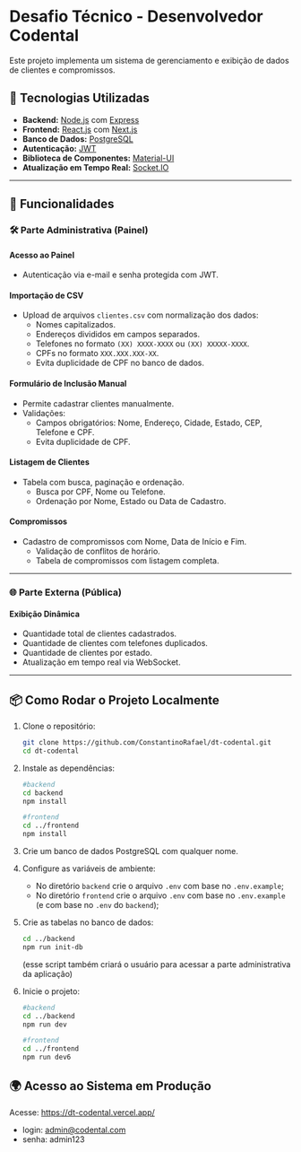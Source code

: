 # Desafio Técnico - Desenvolvedor Codental

Este projeto implementa um sistema de gerenciamento e exibição de dados de clientes e compromissos.

## 🚀 Tecnologias Utilizadas

- **Backend:** [Node.js](https://nodejs.org) com [Express](https://expressjs.com)
- **Frontend:** [React.js](https://reactjs.org) com [Next.js](https://nextjs.org)
- **Banco de Dados:** [PostgreSQL](https://www.postgresql.org)
- **Autenticação:** [JWT](https://jwt.io)
- **Biblioteca de Componentes:** [Material-UI](https://mui.com)
- **Atualização em Tempo Real:** [Socket.IO](https://socket.io)

---

## 📖 Funcionalidades

### 🛠 Parte Administrativa (Painel)

#### **Acesso ao Painel**

- Autenticação via e-mail e senha protegida com JWT.

#### **Importação de CSV**

- Upload de arquivos `clientes.csv` com normalização dos dados:
  - Nomes capitalizados.
  - Endereços divididos em campos separados.
  - Telefones no formato `(XX) XXXX-XXXX` ou `(XX) XXXXX-XXXX`.
  - CPFs no formato `XXX.XXX.XXX-XX`.
  - Evita duplicidade de CPF no banco de dados.

#### **Formulário de Inclusão Manual**

- Permite cadastrar clientes manualmente.
- Validações:
  - Campos obrigatórios: Nome, Endereço, Cidade, Estado, CEP, Telefone e CPF.
  - Evita duplicidade de CPF.

#### **Listagem de Clientes**

- Tabela com busca, paginação e ordenação.
  - Busca por CPF, Nome ou Telefone.
  - Ordenação por Nome, Estado ou Data de Cadastro.

#### **Compromissos**

- Cadastro de compromissos com Nome, Data de Início e Fim.
  - Validação de conflitos de horário.
  - Tabela de compromissos com listagem completa.

---

### 🌐 Parte Externa (Pública)

#### **Exibição Dinâmica**

- Quantidade total de clientes cadastrados.
- Quantidade de clientes com telefones duplicados.
- Quantidade de clientes por estado.
- Atualização em tempo real via WebSocket.

---

## 📦 Como Rodar o Projeto Localmente

1. Clone o repositório:

   ```bash
   git clone https://github.com/ConstantinoRafael/dt-codental.git
   cd dt-codental
   ```

2. Instale as dependências:

   ```bash
   #backend
   cd backend
   npm install

   #frontend
   cd ../frontend
   npm install
   ```

3. Crie um banco de dados PostgreSQL com qualquer nome.

4. Configure as variáveis de ambiente:

   - No diretório `backend` crie o arquivo `.env` com base no `.env.example`;
   - No diretório `frontend` crie o arquivo `.env` com base no `.env.example` (e com base no `.env` do `backend`);

5. Crie as tabelas no banco de dados:

   ```bash
   cd ../backend
   npm run init-db
   ```

   (esse script também criará o usuário para acessar a parte administrativa da aplicação)

6. Inicie o projeto:

   ```bash
   #backend
   cd ../backend
   npm run dev

   #frontend
   cd ../frontend
   npm run dev6
   ```

## 🌍 Acesso ao Sistema em Produção

Acesse: https://dt-codental.vercel.app/

- login: admin@codental.com
- senha: admin123
